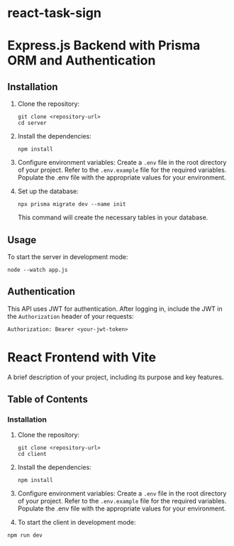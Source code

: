 # react-task-sign

# Express.js Backend with Prisma ORM and Authentication


## Installation

1. Clone the repository:
   ```
   git clone <repository-url>
   cd server
   ```

2. Install the dependencies:
   ```
   npm install
   ```

3. Configure environment variables:
Create a `.env` file in the root directory of your project.
Refer to the `.env.example` file for the required variables.
Populate the .env file with the appropriate values for your environment.

5. Set up the database:
   ```
   npx prisma migrate dev --name init
   ```
   This command will create the necessary tables in your database.

## Usage

To start the server in development mode:

```
node --watch app.js
```


## Authentication

This API uses JWT for authentication. After logging in, include the JWT in the `Authorization` header of your requests:

```
Authorization: Bearer <your-jwt-token>
```

# React Frontend with Vite

A brief description of your project, including its purpose and key features.

## Table of Contents



### Installation

1. Clone the repository:
   ```
   git clone <repository-url>
   cd client
   ```

2. Install the dependencies:
   ```
   npm install
   ```
3. Configure environment variables:
Create a `.env` file in the root directory of your project.
Refer to the `.env.example` file for the required variables.
Populate the .env file with the appropriate values for your environment.

4. To start the client in development mode:

```
npm run dev
```
